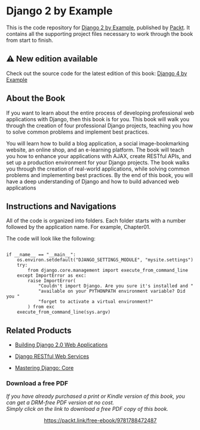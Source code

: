 


# Django 2 by Example

This is the code repository for [Django 2 by Example](https://www.packtpub.com/application-development/django-2-example?utm_source=GitHub&utm_medium=repo&utm_campaign=9781788472487), published by [Packt](https://www.packtpub.com). It contains all the supporting project files necessary to work through the book from start to finish.

## :warning:  New edition available
Check out the source code for the latest edition of this book: [Django 4 by Example](https://github.com/PacktPublishing/Django-4-by-example/)

## About the Book

If you want to learn about the entire process of developing professional web applications with Django, then this book is for you. This book will walk you through the creation of four professional Django projects, teaching you how to solve common problems and implement best practices.

You will learn how to build a blog application, a social image-bookmarking website, an online shop, and an e-learning platform. The book will teach you how to enhance your applications with AJAX, create RESTful APIs, and set up a production environment for your Django projects. The book walks you through the creation of real-world applications, while solving common problems and implementing best practices. By the end of this book, you will have a deep understanding of Django and how to build advanced web applications

## Instructions and Navigations
All of the code is organized into folders. Each folder starts with a number followed by the application name. For example, Chapter01.



The code will look like the following:
```

if __name__ == "__main__":
    os.environ.setdefault("DJANGO_SETTINGS_MODULE", "mysite.settings")
    try:
        from django.core.management import execute_from_command_line
    except ImportError as exc:
        raise ImportError(
            "Couldn't import Django. Are you sure it's installed and "
            "available on your PYTHONPATH environment variable? Did you "
            "forget to activate a virtual environment?"
        ) from exc
    execute_from_command_line(sys.argv)

```

## Related Products
* [Building Django 2.0 Web Applications](https://www.packtpub.com/web-development/building-django-20-web-applications?utm_source=GitHub&utm_medium=repo&utm_campaign=9781787286214)

* [Django RESTful Web Services](https://www.packtpub.com/web-development/django-restful-web-services?utm_source=GitHub&utm_medium=repo&utm_campaign=9781788833929)

* [Mastering Django: Core](https://www.packtpub.com/application-development/mastering-django-core?utm_source=GitHub&utm_medium=repo&utm_campaign=9781787281141)









### Download a free PDF

 <i>If you have already purchased a print or Kindle version of this book, you can get a DRM-free PDF version at no cost.<br>Simply click on the link to download a free PDF copy of this book.</i>
<p align="center"> <a href="https://packt.link/free-ebook/9781788472487">https://packt.link/free-ebook/9781788472487 </a> </p>